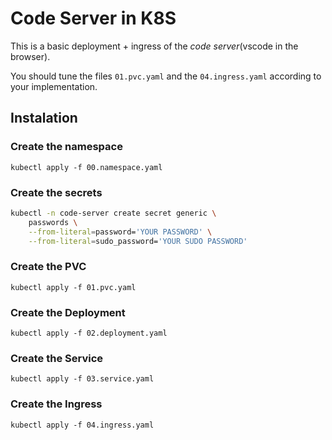 # Code Server in K8S
This is a basic deployment + ingress of the *code server*(vscode in the browser).

You should tune the files `01.pvc.yaml` and the `04.ingress.yaml` according to your implementation.

## Instalation

### Create the namespace
`kubectl apply -f 00.namespace.yaml`

### Create the secrets
```bash
kubectl -n code-server create secret generic \
    passwords \
    --from-literal=password='YOUR PASSWORD' \
    --from-literal=sudo_password='YOUR SUDO PASSWORD'
```

### Create the PVC
`kubectl apply -f 01.pvc.yaml`

### Create the Deployment
`kubectl apply -f 02.deployment.yaml`

### Create the Service
`kubectl apply -f 03.service.yaml`

### Create the Ingress
`kubectl apply -f 04.ingress.yaml`
